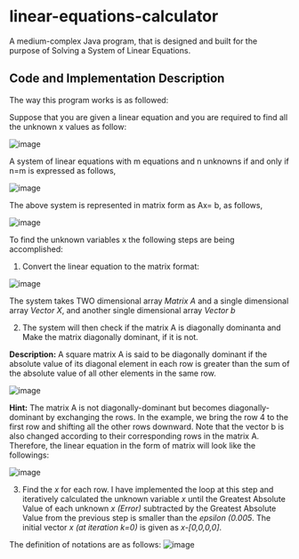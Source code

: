 # linear-equations-calculator
 A medium-complex Java program, that is designed and built for the purpose of Solving a System of Linear Equations. 
 

## Code and Implementation Description

The way this program works is as followed: 

Suppose that you are given a linear equation and you are required to find all the unknown x values as
follow:

![image](https://user-images.githubusercontent.com/74715900/219931443-360a6a07-a7d3-4476-8d9b-79c8cbb35747.png)

A system of linear equations with m equations and n unknowns if and only if n=m is expressed as follows,

![image](https://user-images.githubusercontent.com/74715900/219931455-bfcc966e-b0ab-4cd3-aed4-56359b404279.png)

The above system is represented in matrix form as Ax= b, as follows,

![image](https://user-images.githubusercontent.com/74715900/219931468-eb735462-e7ee-4ec3-9814-4b33ed843b05.png)

To find the unknown variables x the following steps are being accomplished:

1. Convert the linear equation to the matrix format:

![image](https://user-images.githubusercontent.com/74715900/219931502-f42d3964-782c-4d41-863d-96e7e9dd796c.png)

The system takes TWO dimensional array _Matrix A_ and a single dimensional array _Vector X_, and another single dimensional array _Vector b_

2. The system will then check if the matrix A is diagonally dominanta and Make the matrix diagonally dominant, if it is not. 

**Description:** A square matrix A is said to be diagonally dominant if the absolute value of its diagonal element in each row is greater than the sum of the absolute value of all other elements in the same row.

![image](https://user-images.githubusercontent.com/74715900/219931672-a4f8485c-243d-488b-bd69-f2ee7410e645.png)

**Hint:** The matrix A is not diagonally-dominant but becomes diagonally-dominant by exchanging the rows. In the example, we bring the row 4 to the first row and shifting all the other rows downward. Note that the vector b is also changed according to their corresponding rows in the matrix A. Therefore, the linear equation in the form of matrix will look like the followings:

![image](https://user-images.githubusercontent.com/74715900/219931741-0e40f336-9170-47a2-8df3-77fa8c5084b0.png)

3. Find the _x_ for each row. 
I have implemented the loop at this step and iteratively calculated the unknown variable _x_ until the Greatest Absolute Value of each unknown _x (Error)_ subtracted by the Greatest Absolute Value from the previous step is smaller than the _epsilon (0.005_. The initial vector _x (at iteration k=0)_ is given as _x-[0,0,0,0]_.

The definition of notations are as follows: 
![image](https://user-images.githubusercontent.com/74715900/219931902-abbd1ecb-1f61-4106-afe3-a5da8a13e25e.png)

